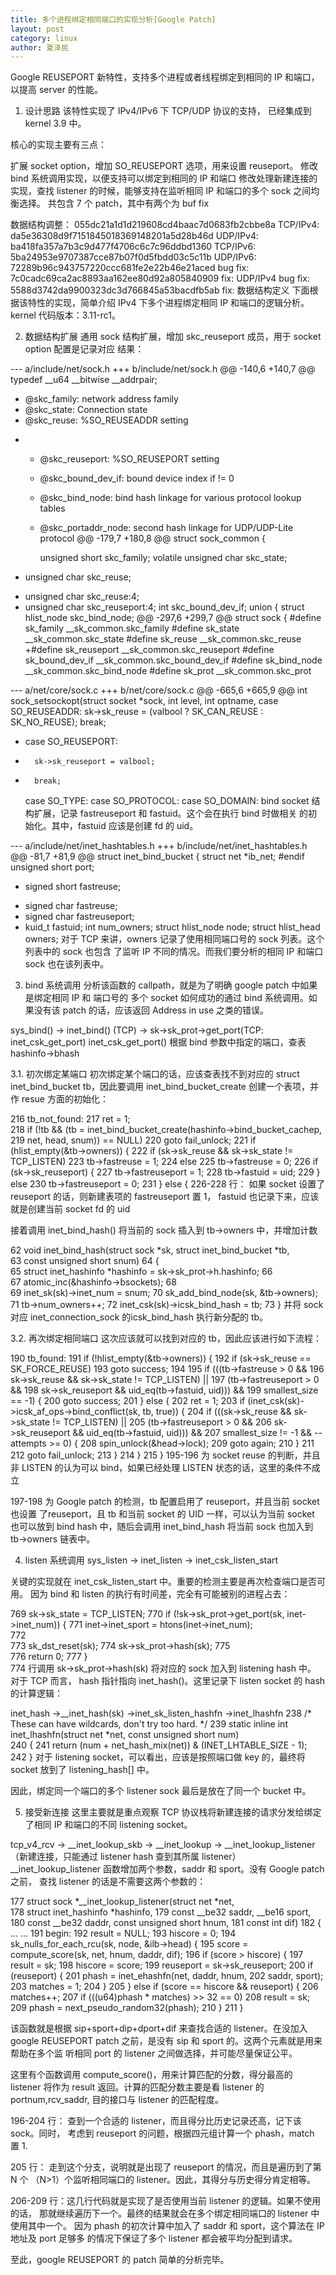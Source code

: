 ```yaml
---
title: 多个进程绑定相同端口的实现分析[Google Patch]
layout: post
category: linux
author: 夏泽民
---
```

Google REUSEPORT 新特性，支持多个进程或者线程绑定到相同的 IP 和端口，以提高 server 的性能。
1. 设计思路
该特性实现了 IPv4/IPv6 下 TCP/UDP 协议的支持， 已经集成到 kernel 3.9 中。

核心的实现主要有三点：

扩展 socket option，增加 SO_REUSEPORT 选项，用来设置 reuseport。
修改 bind 系统调用实现，以便支持可以绑定到相同的 IP 和端口
修改处理新建连接的实现，查找 listener 的时候，能够支持在监听相同 IP 和端口的多个 sock 之间均衡选择。
共包含 7 个 patch，其中有两个为 buf fix
<!-- more -->
数据结构调整： 055dc21a1d1d219608cd4baac7d0683fb2cbbe8a
TCP/IPv4: da5e36308d9f7151845018369148201a5d28b46d
UDP/IPv4: ba418fa357a7b3c9d477f4706c6c7c96ddbd1360
TCP/IPv6: 5ba24953e9707387cce87b07f0d5fbdd03c5c11b
UDP/IPv6: 72289b96c943757220ccc681fe2e22b46e21aced
bug fix: 7c0cadc69ca2ac8893aa162ee80d92a805840909 fix: UDP/IPv4
bug fix: 5588d3742da9900323dc3d766845a53bacdfb5ab fix: 数据结构定义
下面根据该特性的实现，简单介绍 IPv4 下多个进程绑定相同 IP 和端口的逻辑分析。 kernel 代码版本：3.11-rc1。





2. 数据结构扩展
通用 sock 结构扩展，增加 skc_reuseport 成员，用于 socket option 配置是记录对应 结果：

--- a/include/net/sock.h
+++ b/include/net/sock.h
@@ -140,6 +140,7 @@ typedef __u64 __bitwise __addrpair;
  *	@skc_family: network address family
  *	@skc_state: Connection state
  *	@skc_reuse: %SO_REUSEADDR setting
+ *	@skc_reuseport: %SO_REUSEPORT setting
  *	@skc_bound_dev_if: bound device index if != 0
  *	@skc_bind_node: bind hash linkage for various protocol lookup tables
  *	@skc_portaddr_node: second hash linkage for UDP/UDP-Lite protocol
@@ -179,7 +180,8 @@ struct sock_common {
 
 	unsigned short		skc_family;
 	volatile unsigned char	skc_state;
-	unsigned char		skc_reuse;
+	unsigned char		skc_reuse:4;
+	unsigned char		skc_reuseport:4;
 	int			skc_bound_dev_if;
 	union {
 		struct hlist_node	skc_bind_node;
@@ -297,6 +299,7 @@ struct sock {
 #define sk_family		__sk_common.skc_family
 #define sk_state		__sk_common.skc_state
 #define sk_reuse		__sk_common.skc_reuse
+#define sk_reuseport		__sk_common.skc_reuseport
 #define sk_bound_dev_if		__sk_common.skc_bound_dev_if
 #define sk_bind_node		__sk_common.skc_bind_node
 #define sk_prot			__sk_common.skc_prot
 
--- a/net/core/sock.c
+++ b/net/core/sock.c
@@ -665,6 +665,9 @@ int sock_setsockopt(struct socket *sock, int level, int optname,
 	case SO_REUSEADDR:
 		sk->sk_reuse = (valbool ? SK_CAN_REUSE : SK_NO_REUSE);
 		break;
+	case SO_REUSEPORT:
+		sk->sk_reuseport = valbool;
+		break;
 	case SO_TYPE:
 	case SO_PROTOCOL:
 	case SO_DOMAIN:
bind socket 结构扩展，记录 fastreuseport 和 fastuid。这个会在执行 bind 时做相关 的初始化。其中，fastuid 应该是创建 fd 的 uid。

--- a/include/net/inet_hashtables.h
+++ b/include/net/inet_hashtables.h
@@ -81,7 +81,9 @@ struct inet_bind_bucket {
 	struct net		*ib_net;
 #endif
 	unsigned short		port;
-	signed short		fastreuse;
+	signed char		fastreuse;
+	signed char		fastreuseport;
+	kuid_t			fastuid;
 	int			num_owners;
 	struct hlist_node	node;
 	struct hlist_head	owners;
对于 TCP 来讲，owners 记录了使用相同端口号的 sock 列表。这个列表中的 sock 也包含 了监听 IP 不同的情况。而我们要分析的相同 IP 和端口 sock 也在该列表中。

3. bind 系统调用
分析该函数的 callpath，就是为了明确 google patch 中如果是绑定相同 IP 和 端口号的 多个 socket 如何成功的通过 bind 系统调用。如果没有该 patch 的话，应该返回 Address in use 之类的错误。

sys_bind()
-> inet_bind() (TCP)
-> sk->sk_prot->get_port(TCP: inet_csk_get_port)
inet_csk_get_port() 根据 bind 参数中指定的端口，查表 hashinfo->bhash

3.1. 初次绑定某端口
初次绑定某个端口的话，应该查表找不到对应的 struct inet_bind_bucket tb，因此要调用 inet_bind_bucket_create 创建一个表项，并作 resue 方面的初始化：

216 tb_not_found:
217     ret = 1;                                                                                                                      
218     if (!tb && (tb = inet_bind_bucket_create(hashinfo->bind_bucket_cachep,
219                     net, head, snum)) == NULL)
220         goto fail_unlock;
221     if (hlist_empty(&tb->owners)) {
222         if (sk->sk_reuse && sk->sk_state != TCP_LISTEN)
223             tb->fastreuse = 1;
224         else
225             tb->fastreuse = 0;
226         if (sk->sk_reuseport) {
227             tb->fastreuseport = 1;
228             tb->fastuid = uid;
229         } else
230             tb->fastreuseport = 0;
231     } else {
226-228 行： 如果 socket 设置了 reuseport 的话，则新建表项的 fastreuseport 置 1， fastuid 也记录下来，应该就是创建当前 socket fd 的 uid

接着调用 inet_bind_hash() 将当前的 sock 插入到 tb->owners 中，并增加计数

 62 void inet_bind_hash(struct sock *sk, struct inet_bind_bucket *tb,                                                                 
 63             const unsigned short snum)
 64 {       
 65     struct inet_hashinfo *hashinfo = sk->sk_prot->h.hashinfo;
 66             
 67     atomic_inc(&hashinfo->bsockets);
 68             
 69     inet_sk(sk)->inet_num = snum;
 70     sk_add_bind_node(sk, &tb->owners);
 71     tb->num_owners++;
 72     inet_csk(sk)->icsk_bind_hash = tb;
 73 }
并将 sock 对应 inet_connection_sock 的icsk_bind_hash 执行新分配的 tb。

3.2. 再次绑定相同端口
这次应该就可以找到对应的 tb，因此应该进行如下流程：

190 tb_found:
191     if (!hlist_empty(&tb->owners)) {
192         if (sk->sk_reuse == SK_FORCE_REUSE)
193             goto success;
194 
195         if (((tb->fastreuse > 0 &&
196               sk->sk_reuse && sk->sk_state != TCP_LISTEN) ||
197              (tb->fastreuseport > 0 &&
198               sk->sk_reuseport && uid_eq(tb->fastuid, uid))) &&
199             smallest_size == -1) {
200             goto success;
201         } else {
202             ret = 1;
203             if (inet_csk(sk)->icsk_af_ops->bind_conflict(sk, tb, true)) {
204                 if (((sk->sk_reuse && sk->sk_state != TCP_LISTEN) ||
205                      (tb->fastreuseport > 0 &&
206                       sk->sk_reuseport && uid_eq(tb->fastuid, uid))) &&
207                     smallest_size != -1 && --attempts >= 0) {
208                     spin_unlock(&head->lock);
209                     goto again;
210                 }
211 
212                 goto fail_unlock;
213             }
214         }
215     } 
195-196 为 socket reuse 的判断，并且非 LISTEN 的认为可以 bind，如果已经处理 LISTEN 状态的话，这里的条件不成立

197-198 为 Google patch 的检测，tb 配置启用了 reuseport，并且当前 socket 也设置 了reuseport，且 tb 和当前 socket 的 UID 一样，可以认为当前 socket 也可以放到 bind hash 中，随后会调用 inet_bind_hash 将当前 sock 也加入到 tb->owners 链表中。

4. listen 系统调用
sys_listen -> inet_listen -> inet_csk_listen_start

关键的实现就在 inet_csk_listen_start 中。重要的检测主要是再次检查端口是否可用。 因为 bind 和 listen 的执行有时间差，完全有可能被别的进程占去：

769     sk->sk_state = TCP_LISTEN;
770     if (!sk->sk_prot->get_port(sk, inet->inet_num)) {
771         inet->inet_sport = htons(inet->inet_num);                                                                                 
772    
773         sk_dst_reset(sk); 
774         sk->sk_prot->hash(sk);
775    
776         return 0;
777     }    
774 行调用 sk->sk_prot->hash(sk) 将对应的 sock 加入到 listening hash 中。 对于 TCP 而言， hash 指针指向 inet_hash()。这里记录下 listen socket 的 hash 的计算逻辑：

inet_hash
->__inet_hash(sk)
->inet_sk_listen_hashfn
->inet_lhashfn
238 /* These can have wildcards, don't try too hard. */
239 static inline int inet_lhashfn(struct net *net, const unsigned short num)                                                         
240 {
241     return (num + net_hash_mix(net)) & (INET_LHTABLE_SIZE - 1);
242 }
对于 listening socket，可以看出，应该是按照端口做 key 的，最终将 socket 放到了 listening_hash[] 中。

因此，绑定同一个端口的多个 listener sock 最后是放在了同一个 bucket 中。

5. 接受新连接
这里主要就是重点观察 TCP 协议栈将新建连接的请求分发给绑定了相同 IP 和端口的不同 listening socket。

tcp_v4_rcv
-> __inet_lookup_skb
-> __inet_lookup
->  __inet_lookup_listener （新建连接，只能通过 listener hash 查到其所属 listener）
__inet_lookup_listener 函数增加两个参数，saddr 和 sport。没有 Google patch 之前， 查找 listener 的话是不需要这两个参数的：

177 struct sock *__inet_lookup_listener(struct net *net,                                                                              
178                     struct inet_hashinfo *hashinfo,
179                     const __be32 saddr, __be16 sport,
180                     const __be32 daddr, const unsigned short hnum,
181                     const int dif)
182 {
... ...
191 begin:
192     result = NULL;
193     hiscore = 0;
194     sk_nulls_for_each_rcu(sk, node, &ilb->head) {
195         score = compute_score(sk, net, hnum, daddr, dif);
196         if (score > hiscore) {
197             result = sk;
198             hiscore = score;
199             reuseport = sk->sk_reuseport;
200             if (reuseport) {
201                 phash = inet_ehashfn(net, daddr, hnum,
202                              saddr, sport);
203                 matches = 1;
204             }
205         } else if (score == hiscore && reuseport) {
206             matches++;
207             if (((u64)phash * matches) >> 32 == 0)
208                 result = sk;
209             phash = next_pseudo_random32(phash);
210         }
211     }

该函数就是根据 sip+sport+dip+dport+dif 来查找合适的 listener。在没加入 google REUSEPORT patch 之前，是没有 sip 和 sport 的。这两个元素就是用来帮助在多个监 听相同 port 的 listener 之间做选择，并可能尽量保证公平。

这里有个函数调用 compute_score()，用来计算匹配的分数，得分最高的 listener 将作为 result 返回。计算的匹配分数主要是看 listener 的 portnum,rcv_saddr, 目的接口与 listener 的匹配程度。

196-204 行： 查到一个合适的 listener，而且得分比历史记录还高，记下该 sock。同时， 考虑到 reuseport 的问题，根据四元组计算一个 phash，match 置 1.

205 行： 走到这个分支，说明就是出现了 reuseport 的情况，而且是遍历到了第 N 个 （N>1）个监听相同端口的 listener。因此，其得分与历史得分肯定相等。

206-209 行：这几行代码就是实现了是否使用当前 listener 的逻辑。如果不使用的话， 那就继续遍历下一个。最终的结果就会在多个绑定相同端口的 listener 中使用其中一个。 因为 phash 的初次计算中加入了 saddr 和 sport，这个算法在 IP 地址及 port 足够多 的情况下保证了多个 listener 都会被平均分配到请求。

至此，google REUSEPORT 的 patch 简单的分析完毕。
